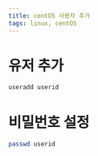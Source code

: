 ```yaml
---
title: centOS 사용자 추가
tags: linux, centOS
---
```



# 유저 추가

```sh
useradd userid
```

<!--more-->

# 비밀번호 설정

```sh
passwd userid
```






